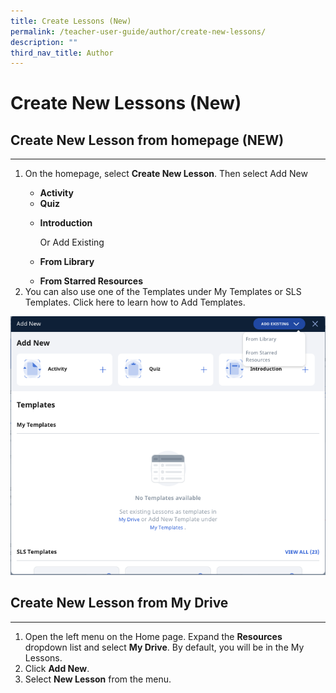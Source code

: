 ```yaml
---
title: Create Lessons (New)
permalink: /teacher-user-guide/author/create-new-lessons/
description: ""
third_nav_title: Author
---
```

<h1 id="create-new-lessons-new-">Create New Lessons (New)</h1>
<h2 id="-create-new-lesson-from-homepage-new-"><strong>Create New Lesson from homepage (NEW)</strong></h2>
<hr>
<ol>
<li><p>On the homepage, select <strong>Create New Lesson</strong>. Then select Add New</p>
<ul>
<li><strong>Activity</strong></li>
<li><strong>Quiz</strong></li>
<li><p><strong>Introduction</strong></p>
<p>Or Add Existing</p>
</li>
<li><p><strong>From Library</strong></p>
</li>
<li><strong>From Starred Resources</strong></li>
</ul>
</li>
<li>You can also use one of the Templates under My Templates or SLS Templates. Click here to learn how to Add Templates.</li>
</ol>
<p><img src="/images/2Teacher/AU-CreateNewLesson1.png"></p>
<h2 id="-create-new-lesson-from-my-drive-"><strong>Create New Lesson from My Drive</strong></h2>
<hr>
<ol>
<li>Open the left menu on the Home page. Expand the <strong>Resources</strong> dropdown list and select <strong>My Drive</strong>. By default, you will be in the My Lessons.</li>
<li>Click <strong>Add New</strong>.</li>
<li>Select <strong>New Lesson</strong> from the menu.</li>
</ol>